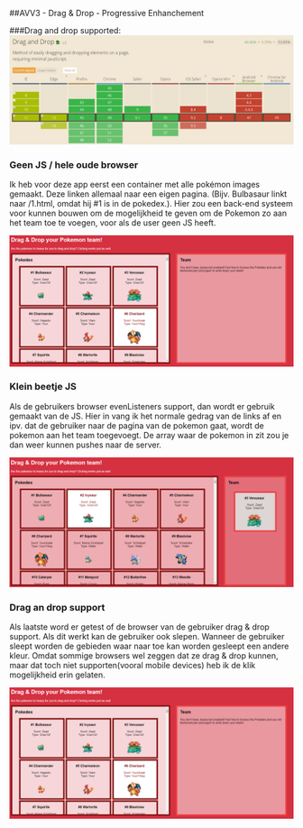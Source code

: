 ##AVV3 - Drag & Drop - Progressive Enhanchement

###Drag and drop supported:
![Drag and drop support](drag-drop-img.png)		

### Geen JS / hele oude browser
Ik heb voor deze app eerst een container met alle pokémon images gemaakt. Deze linken allemaal naar een eigen pagina. (Bijv. Bulbasaur linkt naar /1.html, omdat hij #1 is in de pokedex.). Hier zou een back-end systeem voor kunnen bouwen om de mogelijkheid te geven om de Pokemon zo aan het team toe te voegen, voor als de user geen JS heeft.

![geen js](3.png)

### Klein beetje JS

Als de gebruikers browser evenListeners support, dan wordt er gebruik gemaakt van de JS. Hier in vang ik het normale gedrag van de links af en ipv. dat de gebruiker naar de pagina van de pokemon gaat, wordt de pokemon aan het team toegevoegt. De array waar de pokemon in zit zou je dan weer kunnen pushes naar de server.

![Beetje js](2.png)

### Drag an drop support 

Als laatste word er getest of de browser van de gebruiker drag & drop support. Als dit werkt kan de gebruiker ook slepen. Wanneer de gebruiker sleept worden de gebieden waar naar toe kan worden gesleept een andere kleur. Omdat sommige browsers wel zeggen dat ze drag & drop kunnen, maar dat toch niet supporten(vooral mobile devices) heb ik de klik mogelijkheid erin gelaten.

![Alle js](3.png)